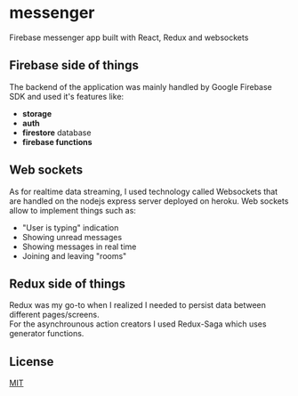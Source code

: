 # messenger
Firebase messenger app built with React, Redux and websockets

## Firebase side of things
The backend of the application was mainly handled by Google Firebase SDK and used it's features like:
  - **storage**
  - **auth**
  - **firestore** database
  - **firebase functions**
  
## Web sockets
As for realtime data streaming, I used technology called Websockets that are handled on the nodejs express server deployed on heroku.
Web sockets allow to implement things such as:
  - "User is typing" indication
  - Showing unread messages
  - Showing messages in real time
  - Joining and leaving "rooms"  

## Redux side of things
Redux was my go-to when I realized I needed to persist data between different pages/screens.  
For the asynchrounous action creators I used Redux-Saga which uses generator functions.

## License
[MIT](https://choosealicense.com/licenses/mit/)
